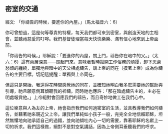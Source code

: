 ## 密室的交通 ##

經文: 「你禱告的時候，要進你的內屋。」（馬太福音六：6）



你可曾想過，這是何等尊貴的特權，每天我們都可來到密室，與創造天地的主相會，並聽祂慈愛的叮嚀。我們基督徒理當每天快快樂樂、滿有信心地來到上帝面前。

「你禱告的時候，」耶穌說：「要進你的內屋，關上門，禱告你在暗中的父。」（太六：6）這有兩層深意——關起門來，意味著暫時拋開工作俗務的煩擾，卸下思慮愁煩的纏繞，單獨地與暗中的天父相處禱告，讓上帝的同在（摸著上帝）成為你禱告的主要目標。切記這提醒：單獨與上帝同在。

但這只是開始，我還得花時間感覺祂的同在，並確知祂明白我多麼需要祂的幫助與引導，祂且願意側耳傾聽我的祈禱。同時祂也應許：「那在暗處禱告主的，主必在明處報賞他。」上帝絕對會回應我們的禱告，而且奇妙地做工在我們心中。

這位樂意與人為友的上帝，祂會指示我們如何過密室的生活，並且教導我們如何禱告，並藉著祂來親近父上帝。讓我們單純如小孩子一般，完完全全地信賴耶穌，坦然無懼地向祂承認自己的過錯，並向祂傾吐內心一切的需要，靠著耶穌的名獻上一切的祈求。我們這樣做，絕對不是對空氣講話，因為上帝側耳垂聽我們的呼求。